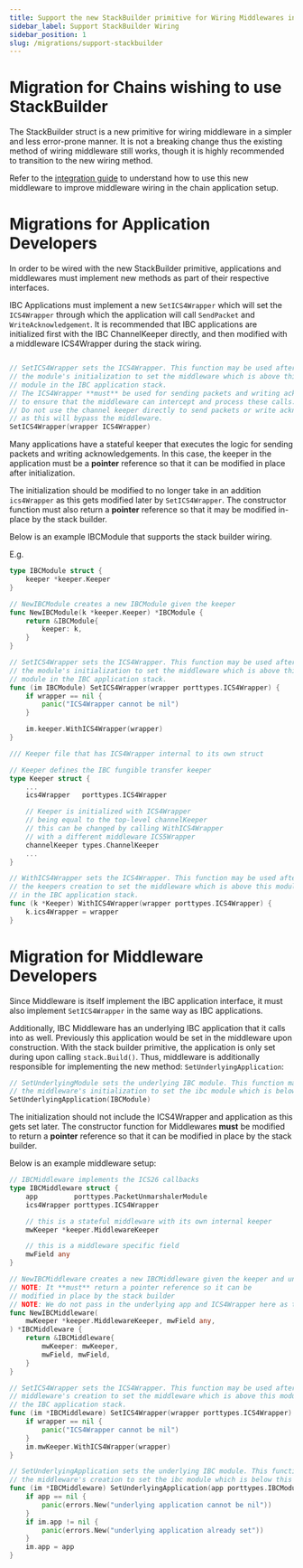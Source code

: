 ```yaml
---
title: Support the new StackBuilder primitive for Wiring Middlewares in the chain application
sidebar_label: Support StackBuilder Wiring
sidebar_position: 1
slug: /migrations/support-stackbuilder
---
```


# Migration for Chains wishing to use StackBuilder

The StackBuilder struct is a new primitive for wiring middleware in a simpler and less error-prone manner. It is not a breaking change thus the existing method of wiring middleware still works, though it is highly recommended to transition to the new wiring method.

Refer to the [integration guide](../01-ibc/04-middleware/03-integration.md) to understand how to use this new middleware to improve middleware wiring in the chain application setup.

# Migrations for Application Developers

In order to be wired with the new StackBuilder primitive, applications and middlewares must implement new methods as part of their respective interfaces.

IBC Applications must implement a new `SetICS4Wrapper` which will set the `ICS4Wrapper` through which the application will call `SendPacket` and `WriteAcknowledgement`. It is recommended that IBC applications are initialized first with the IBC ChannelKeeper directly, and then modified with a middleware ICS4Wrapper during the stack wiring. 
```go
```

```go
// SetICS4Wrapper sets the ICS4Wrapper. This function may be used after
// the module's initialization to set the middleware which is above this
// module in the IBC application stack.
// The ICS4Wrapper **must** be used for sending packets and writing acknowledgements
// to ensure that the middleware can intercept and process these calls.
// Do not use the channel keeper directly to send packets or write acknowledgements
// as this will bypass the middleware.
SetICS4Wrapper(wrapper ICS4Wrapper)
```

Many applications have a stateful keeper that executes the logic for sending packets and writing acknowledgements. In this case, the keeper in the application must be a **pointer** reference so that it can be modified in place after initialization.

The initialization should be modified to no longer take in an addition `ics4Wrapper` as this gets modified later by `SetICS4Wrapper`. The constructor function must also return a **pointer** reference so that it may be modified in-place by the stack builder.

Below is an example IBCModule that supports the stack builder wiring.

E.g.

```go
type IBCModule struct {
	keeper *keeper.Keeper
}

// NewIBCModule creates a new IBCModule given the keeper
func NewIBCModule(k *keeper.Keeper) *IBCModule {
	return &IBCModule{
		keeper: k,
	}
}

// SetICS4Wrapper sets the ICS4Wrapper. This function may be used after
// the module's initialization to set the middleware which is above this
// module in the IBC application stack.
func (im IBCModule) SetICS4Wrapper(wrapper porttypes.ICS4Wrapper) {
	if wrapper == nil {
		panic("ICS4Wrapper cannot be nil")
	}

	im.keeper.WithICS4Wrapper(wrapper)
}

/// Keeper file that has ICS4Wrapper internal to its own struct

// Keeper defines the IBC fungible transfer keeper
type Keeper struct {
	...
	ics4Wrapper   porttypes.ICS4Wrapper

    // Keeper is initialized with ICS4Wrapper
    // being equal to the top-level channelKeeper
    // this can be changed by calling WithICS4Wrapper
    // with a different middleware ICS5Wrapper
	channelKeeper types.ChannelKeeper
	...
}

// WithICS4Wrapper sets the ICS4Wrapper. This function may be used after
// the keepers creation to set the middleware which is above this module
// in the IBC application stack.
func (k *Keeper) WithICS4Wrapper(wrapper porttypes.ICS4Wrapper) {
	k.ics4Wrapper = wrapper
}
```

# Migration for Middleware Developers

Since Middleware is itself implement the IBC application interface, it must also implement `SetICS4Wrapper` in the same way as IBC applications.

Additionally, IBC Middleware has an underlying IBC application that it calls into as well. Previously this application would be set in the middleware upon construction. With the stack builder primitive, the application is only set during upon calling `stack.Build()`. Thus, middleware is additionally responsible for implementing the new method: `SetUnderlyingApplication`:

```go
// SetUnderlyingModule sets the underlying IBC module. This function may be used after
// the middleware's initialization to set the ibc module which is below this middleware.
SetUnderlyingApplication(IBCModule)
```

The initialization should not include the ICS4Wrapper and application as this gets set later. The constructor function for Middlewares **must** be modified to return a **pointer** reference so that it can be modified in place by the stack builder.

Below is an example middleware setup:

```go
// IBCMiddleware implements the ICS26 callbacks
type IBCMiddleware struct {
	app         porttypes.PacketUnmarshalerModule
	ics4Wrapper porttypes.ICS4Wrapper

    // this is a stateful middleware with its own internal keeper
	mwKeeper *keeper.MiddlewareKeeper

	// this is a middleware specific field
	mwField any
}

// NewIBCMiddleware creates a new IBCMiddleware given the keeper and underlying application.
// NOTE: It **must** return a pointer reference so it can be
// modified in place by the stack builder
// NOTE: We do not pass in the underlying app and ICS4Wrapper here as this happens later
func NewIBCMiddleware(
	mwKeeper *keeper.MiddlewareKeeper, mwField any,
) *IBCMiddleware {
    return &IBCMiddleware{
        mwKeeper: mwKeeper,
        mwField, mwField,
    }
}

// SetICS4Wrapper sets the ICS4Wrapper. This function may be used after the
// middleware's creation to set the middleware which is above this module in
// the IBC application stack.
func (im *IBCMiddleware) SetICS4Wrapper(wrapper porttypes.ICS4Wrapper) {
	if wrapper == nil {
		panic("ICS4Wrapper cannot be nil")
	}
	im.mwKeeper.WithICS4Wrapper(wrapper)
}

// SetUnderlyingApplication sets the underlying IBC module. This function may be used after
// the middleware's creation to set the ibc module which is below this middleware.
func (im *IBCMiddleware) SetUnderlyingApplication(app porttypes.IBCModule) {
	if app == nil {
		panic(errors.New("underlying application cannot be nil"))
	}
	if im.app != nil {
		panic(errors.New("underlying application already set"))
	}
	im.app = app
}
```